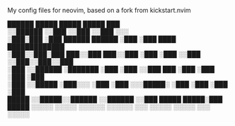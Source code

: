 My config files for neovim, based on a fork from kickstart.nvim

  ██████   █████                   █████   █████  ███                  
 ░░██████ ░░███                   ░░███   ░░███  ░░░                   
  ░███░███ ░███   ██████   ██████  ░███    ░███  ████  █████████████   
  ░███░░███░███  ███░░███ ███░░███ ░███    ░███ ░░███ ░░███░░███░░███  
  ░███ ░░██████ ░███████ ░███ ░███ ░░███   ███   ░███  ░███ ░███ ░███  
  ░███  ░░█████ ░███░░░  ░███ ░███  ░░░█████░    ░███  ░███ ░███ ░███  
  █████  ░░█████░░██████ ░░██████     ░░███      █████ █████░███ █████ 
 ░░░░░    ░░░░░  ░░░░░░   ░░░░░░       ░░░      ░░░░░ ░░░░░ ░░░ ░░░░░  
